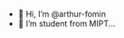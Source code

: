 - 👋 Hi, I’m @arthur-fomin
- 🌱 I’m student from MIPT...

<!---
arthur-fomin/arthur-fomin is a ✨ special ✨ repository because its `README.md` (this file) appears on your GitHub profile.
You can click the Preview link to take a look at your changes.
--->
